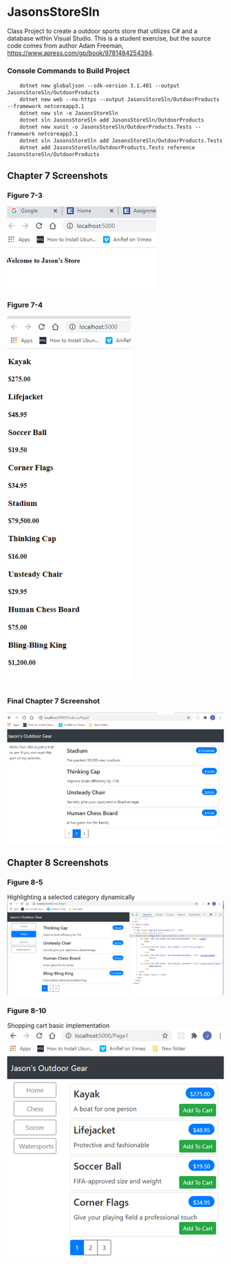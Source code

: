 # JasonsStoreSln
Class Project to create a outdoor sports store that utilizes C# and a database within Visual Studio.
This is a student exercise, but the source code comes from author Adam Freeman, https://www.apress.com/gp/book/9781484254394.

### Console Commands to Build Project
```
    dotnet new globaljson --sdk-version 3.1.401 --output JasonsStoreSln/OutdoorProducts
    dotnet new web --no-https --output JasonsStoreSln/OutdoorProducts --framework netcoreapp3.1
    dotnet new sln -o JasonsStoreSln
    dotnet sln JasonsStoreSln add JasonsStoreSln/OutdoorProducts 
    dotnet new xunit -o JasonsStoreSln/OutdoorProducts.Tests --framework netcoreapp3.1
    dotnet sln JasonsStoreSln add JasonsStoreSln/OutdoorProducts.Tests 
    dotnet add JasonsStoreSln/OutdoorProducts.Tests reference JasonsStoreSln/OutdoorProducts 
```
## Chapter 7 Screenshots
### Figure 7-3 
![Figure 7-3](https://raw.githubusercontent.com/jayhawk84/JasonsStoreSln/master/JasonStoreMedia/JasonSportsFig7.3.PNG)

### Figure 7-4 
![Figure 7-4](https://raw.githubusercontent.com/jayhawk84/JasonsStoreSln/master/JasonStoreMedia/JasonSportsFig7.4.PNG)

### Final Chapter 7 Screenshot 
![Last Screenshot](https://raw.githubusercontent.com/jayhawk84/JasonsStoreSln/master/JasonStoreMedia/JasonSports7Final.PNG)

## Chapter 8 Screenshots
### Figure 8-5
Highlighting a selected category dynamically
![Figure 8-5](https://raw.githubusercontent.com/jayhawk84/JasonsStoreSln/master/JasonStoreMedia/JasonSportsFig8.5.PNG)

### Figure 8-10
Shopping cart basic implementation
![Figure 8-10](https://raw.githubusercontent.com/jayhawk84/JasonsStoreSln/master/JasonStoreMedia/JasonSportsFig8.10.PNG)
